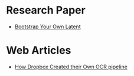 # Research Paper 

* [Bootstrap Your Own Latent](https://papers.nips.cc/paper/2020/file/f3ada80d5c4ee70142b17b8192b2958e-Paper.pdf)

# Web Articles
* [How Dropbox Created their Own OCR pipeline](https://dropbox.tech/machine-learning/creating-a-modern-ocr-pipeline-using-computer-vision-and-deep-learning) 
